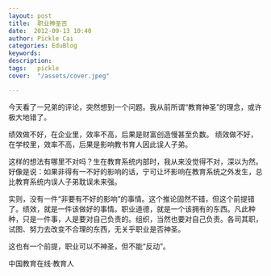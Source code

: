```yaml
---
layout: post  
title:  职业神圣否  
date:  2012-09-13 10:40  
author: Pickle Cai  
categories: EduBlog  
keywords: 
description:   
tags:	pickle   
cover:  "/assets/cover.jpeg"  

---  
```

    
 今天看了一兄弟的评论，突然想到一个问题。我从前所谓“教育神圣”的理念，或许极大地错了。

 绩效做不好，在企业里，效率不高，后果是财富创造慢甚至负数。 绩效做不好，在学校里，效率不高，后果是影响教书育人因此误人子弟。

 这样的想法有哪里不对吗？生在教育系统内部时，我从来没觉得不对，深以为然。好像是说：如果非得有一不好的影响的话，宁可让坏影响在教育系统之外发生，总比教育系统内误人子弟耽误未来强。

 实则，没有一件“非要有不好的影响”的事情。这个推论固然不错，但这个前提错了。绩效，就是一件该做好的事情。职业道德，就是一个该拥有的东西。凡此种种，只是一件事，人是要对自己负责的。组织，当然也要对自己负责。各司其职，试图、努力去改变不合理的东西，无关乎职业是否神圣。

 这也有一个前提，职业可以不神圣，但不能“反动”。				

		    
 中国教育在线·教育人

